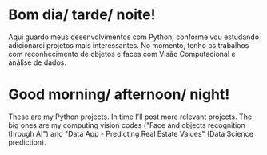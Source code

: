 # Bom dia/ tarde/ noite!
 Aqui guardo meus desenvolvimentos com Python, conforme vou estudando adicionarei projetos mais interessantes.
 No momento, tenho os trabalhos com reconhecimento de objetos e faces com Visão Computacional e análise de dados.

# Good morning/ afternoon/ night!
These are my Python projects. In time I'll post more relevant projects.
The big ones are my computing vision codes ("Face and objects recognition through AI") and "Data App - Predicting Real Estate Values" (Data Science prediction). 